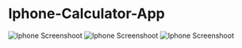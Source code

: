 # Iphone-Calculator-App

![Iphone Screenshoot](https://andym.alkaid.uberspace.de/wp-content/uploads/2017/08/Screen-Shot-2017-08-06-at-17.34.54.png)
![Iphone Screenshoot](https://andym.alkaid.uberspace.de/wp-content/uploads/2017/08/Screen-Shot-2017-08-06-at-17.35.32.png)
![Iphone Screenshoot](https://andym.alkaid.uberspace.de/wp-content/uploads/2017/08/Screen-Shot-2017-08-06-at-17.35.55.png)
